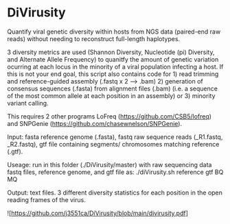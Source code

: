 # DiVirusity
Quantify viral genetic diversity within hosts from NGS data (paired-end raw reads) without needing to reconstruct full-length haplotypes.

3 diversity metrics are used (Shannon Diversity, Nucleotide (pi) Diversity, and Alternate Allele Frequency) to quanitfy the amount of genetic variation ocurring at each locus in the minority of a viral population infecting a host. If this is not your end goal, this script also contains code for 1) read trimming and reference-guided assembly (.fastq x 2 --> .bam) 2) generation of consensus sequences (.fasta) from alignment files (.bam) (i.e. a sequence of the most common allele at each position in an assembly) or 3) minority variant calling.  

This requires 2 other programs LoFreq (https://github.com/CSB5/lofreq) and SNPGenie (https://github.com/chasewnelson/SNPGenie).

Input: fasta reference genome (.fasta), fastq raw sequence reads (_R1.fastq, _R2.fastq), gtf file containing segments/ chromosomes matching reference (.gtf).

Useage: run in this folder (./DiVirusity/master) with raw sequencing data fastq files, reference genome, and gtf file as: ./diVirusity.sh reference gtf BQ MQ

Output: text files. 3 different diversity statistics for each position in the open reading frames of the virus. 

![https://github.com/j3551ca/DiVirusity/blob/main/divirusity.pdf]

